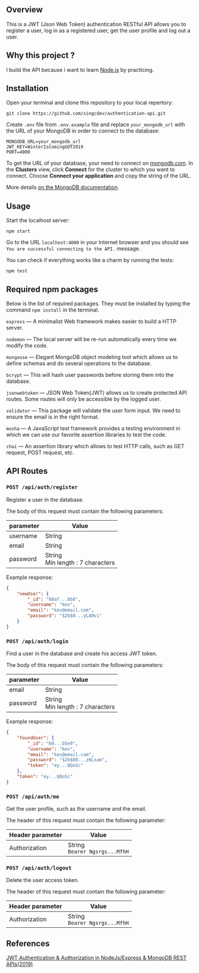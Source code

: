 ## Overview

This is a JWT (Json Web Token) authentication RESTful API allows you to register a user, log in as a registered user, get the user profile and log out a user.

## Why this project ?

I build the API because i want to learn [Node.js](https://nodejs.org/en/) by practicing.

## Installation

Open your terminal and clone this repository to your local repertory:

```shell
git clone https://github.com/xingcdev/authentication-api.git
```

Create `.env` file from `.env.example` file and replace `your_mongodb_url` with the URL of your MongoDB in order to connect to the database:

```
MONGODB_URL=your_mongodb_url
JWT_KEY=WinterIsComingGOT2019
PORT=4000
```

To get the URL of your database, your need to connect on [mongodb.com](https://www.mongodb.com/). In the **Clusters** view, click **Connect** for the cluster to which you want to connect. Choose **Connect your application** and copy the string of the URL.

More details [on the MongoDB documentation](https://docs.atlas.mongodb.com/driver-connection/).

## Usage

Start the localhost server:

```shell
npm start
```

Go to the URL `localhost:4000` in your Internet browser and you should see `You are successful connecting to the API.` message.

You can check if everything works like a charm by running the tests:

```shell
npm test
```

## Required npm packages

Below is the list of required packages. They must be installed by typing the command `npm install` in the terminal.

`express` — A minimalist Web framework makes easier to build a HTTP server.

`nodemon` — The local server will be re-run automatically every time we modify the code.

`mongoose` — Elegant MongoDB object modeling tool which allows us to define schemas and do several operations to the database.

`bcrypt` — This will hash user passwords before storing them into the database.

`jsonwebtoken` — JSON Web Token(JWT) allows us to create protected API routes. Some routes will only be accessible by the logged user.

`validator` — This package will validate the user form input. We need to ensure the email is in the right format.

`mosha` — A JavaScript test framework provides a testing environment in which we can use our favorite assertion libraries to test the code.

`chai` — An assertion library which allows to test HTTP calls, such as GET request, POST request, etc.

## API Routes

### `POST /api/auth/register`

Register a user in the database.

The body of this request must contain the following parameters:

| parameter | Value                                 |
| --------- | ------------------------------------- |
| username  | String                                |
| email     | String                                |
| password  | String<br />Min length : 7 characters |

Example response:

```json
{
	"newUser": {
		"_id": "60af...bb8",
		"username": "kev",
		"email": "kev@email.com",
		"password": "$2b$0...yLA9vi"
	}
}
```

### `POST /api/auth/login`

Find a user in the database and create his access JWT token.

The body of this request must contain the following parameters:

| parameter | Value                                 |
| --------- | ------------------------------------- |
| email     | String                                |
| password  | String<br />Min length : 7 characters |

Example response:

```json
{
	"foundUser": {
		"_id": "60...b5e9",
		"username": "kev",
		"email": "kev@email.com",
		"password": "$2b$08...z6Lxam",
		"token": "ey...QQoSc"
	},
	"token": "ey...QQoSc"
}
```

### `POST /api/auth/me`

Get the user profile, such as the username and the email.

The header of this request must contain the following parameter:

| Header parameter | Value                              |
| ---------------- | ---------------------------------- |
| Authorization    | String<br />`Bearer Ngsrgs...MfhH` |

### `POST /api/auth/logout`

Delete the user access token.

The header of this request must contain the following parameter:

| Header parameter | Value                              |
| ---------------- | ---------------------------------- |
| Authorization    | String<br />`Bearer Ngsrgs...MfhH` |

## References

[JWT Authentication & Authorization in NodeJs/Express & MongoDB REST APIs(2019)](https://medium.com/swlh/jwt-authentication-authorization-in-nodejs-express-mongodb-rest-apis-2019-ad14ec818122)
